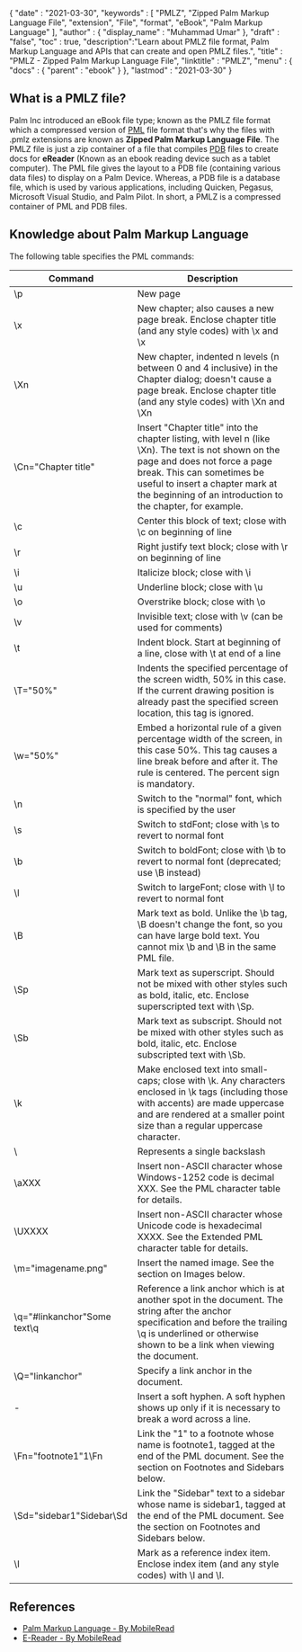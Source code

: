 {
  "date" : "2021-03-30",
  "keywords" : [ "PMLZ", "Zipped Palm Markup Language File", "extension", "File", "format", "eBook", "Palm Markup Language" ],
  "author" : {
    "display_name" : "Muhammad Umar"
  },
  "draft" : "false",
  "toc" : true,
  "description":"Learn about PMLZ file format, Palm Markup Language and APIs that can create and open PMLZ files.",
  "title" : "PMLZ - Zipped Palm Markup Language File",
  "linktitle" : "PMLZ",
  "menu" : {
    "docs" : {
      "parent" : "ebook"
    }
  },
  "lastmod" : "2021-03-30"
}

## What is a PMLZ file?

Palm Inc introduced an eBook file type; known as the PMLZ file format which a compressed version of [PML](/ebook/pml/) file format that's why the files with .pmlz extensions are known as **Zipped Palm Markup Language File**. The PMLZ file is just a zip container of a file that compiles [PDB](/programming/pdb/) files to create docs for **eReader** (Known as an ebook reading device such as a tablet computer). The PML file gives the layout to a PDB file (containing various data files) to display on a Palm Device. Whereas, a PDB file is a database file, which is used by various applications, including Quicken, Pegasus, Microsoft Visual Studio, and Palm Pilot. In short, a PMLZ is a compressed container of PML and PDB files.  


## Knowledge about Palm Markup Language
The following table specifies the PML commands:

|Command|Description|
---|---|
|             \p              |                                                                                                                              New page                                                                                                                               |
|             \x              |                                                                                New chapter; also causes a new page break. Enclose chapter title (and any style codes) with \x and \x                                                                                |
|             \Xn             |                                            New chapter, indented n levels (n between 0 and 4 inclusive) in the Chapter dialog; doesn't cause a page break. Enclose chapter title (and any style codes) with \Xn and \Xn                                             |
|     \Cn="Chapter title"     | Insert "Chapter title" into the chapter listing, with level n (like \Xn). The text is not shown on the page and does not force a page break. This can sometimes be useful to insert a chapter mark at the beginning of an introduction to the chapter, for example. |
|             \c              |                                                                                                    Center this block of text; close with \c on beginning of line                                                                                                    |
|             \r              |                                                                                                    Right justify text block; close with \r on beginning of line                                                                                                     |
|             \i              |                                                                                                                   Italicize block; close with \i                                                                                                                    |
|             \u              |                                                                                                                   Underline block; close with \u                                                                                                                    |
|             \o              |                                                                                                                   Overstrike block; close with \o                                                                                                                   |
|             \v              |                                                                                                      Invisible text; close with \v (can be used for comments)                                                                                                       |
|             \t              |                                                                                             Indent block. Start at beginning of a line, close with \t at end of a line                                                                                              |
|          \T="50%"           |                                             Indents the specified percentage of the screen width, 50% in this case. If the current drawing position is already past the specified screen location, this tag is ignored.                                             |
|          \w="50%"           |                                     Embed a horizontal rule of a given percentage width of the screen, in this case 50%. This tag causes a line break before and after it. The rule is centered. The percent sign is mandatory.                                     |
|             \n              |                                                                                                     Switch to the "normal" font, which is specified by the user                                                                                                     |
|             \s              |                                                                                                      Switch to stdFont; close with \s to revert to normal font                                                                                                      |
|             \b              |                                                                                       Switch to boldFont; close with \b to revert to normal font (deprecated; use \B instead)                                                                                       |
|             \l              |                                                                                                     Switch to largeFont; close with \l to revert to normal font                                                                                                     |
|             \B              |                                                          Mark text as bold. Unlike the \b tag, \B doesn't change the font, so you can have large bold text. You cannot mix \b and \B in the same PML file.                                                          |
|             \Sp             |                                                                   Mark text as superscript. Should not be mixed with other styles such as bold, italic, etc. Enclose superscripted text with \Sp.                                                                   |
|             \Sb             |                                                                     Mark text as subscript. Should not be mixed with other styles such as bold, italic, etc. Enclose subscripted text with \Sb.                                                                     |
|             \k              |                        Make enclosed text into small-caps; close with \k. Any characters enclosed in \k tags (including those with accents) are made uppercase and are rendered at a smaller point size than a regular uppercase character.                         |
|             \\              |                                                                                                                    Represents a single backslash                                                                                                                    |
|            \aXXX            |                                                                             Insert non-ASCII character whose Windows-1252 code is decimal XXX. See the PML character table for details.                                                                             |
|           \UXXXX            |                                                                        Insert non-ASCII character whose Unicode code is hexadecimal XXXX. See the Extended PML character table for details.                                                                         |
|     \m="imagename.png"      |                                                                                                      Insert the named image. See the section on Images below.                                                                                                       |
| \q="#linkanchor"Some text\q |                           Reference a link anchor which is at another spot in the document. The string after the anchor specification and before the trailing \q is underlined or otherwise shown to be a link when viewing the document.                           |
|       \Q="linkanchor"       |                                                                                                               Specify a link anchor in the document.                                                                                                                |
|             \-              |                                                                                 Insert a soft hyphen. A soft hyphen shows up only if it is necessary to break a word across a line.                                                                                 |
|     \Fn="footnote1"1\Fn     |                                                             Link the "1" to a footnote whose name is footnote1, tagged at the end of the PML document. See the section on Footnotes and Sidebars below.                                                             |
|  \Sd="sidebar1"Sidebar\Sd   |                                                        Link the "Sidebar" text to a sidebar whose name is sidebar1, tagged at the end of the PML document. See the section on Footnotes and Sidebars below.                                                         |
|             \I              |                                                              Mark as a reference index item. Enclose index item (and any style codes) with \I and \I.|


## References

* [Palm Markup Language - By MobileRead](https://wiki.mobileread.com/wiki/EReader)
* [E-Reader - By MobileRead](https://en.wikipedia.org/wiki/E-reader)

